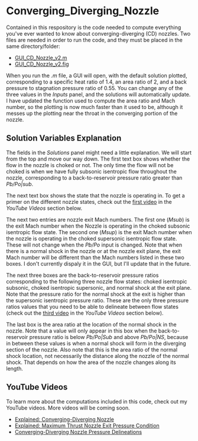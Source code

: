 # Converging_Diverging_Nozzle

Contained in this respository is the code needed to compute everything you've ever wanted to know about converging-diverging (CD) nozzles.  Two files are needed in order to run the code, and they must be placed in the same directory/folder:

* [GUI_CD_Nozzle_v2.m](GUI_CD_Nozzle_v2.m)
* [GUI_CD_Nozzle_v2.fig](GUI_CD_Nozzle_v2.fig)

When you run the *.m* file, a GUI will open, with the default solution plotted, corresponding to a specific heat ratio of 1.4, an area ratio of 2, and a back pressure to stagnation pressure ratio of 0.55.  You can change any of the three values in the *Inputs* panel, and the solutions will automatically update.  I have updated the function used to compute the area ratio and Mach number, so the plotting is now much faster than it used to be, although it messes up the plotting near the throat in the converging portion of the nozzle.

## Solution Variables Explanation

The fields in the *Solutions* panel might need a little explanation.  We will start from the top and move our way down.  The first text box shows whether the flow in the nozzle is choked or not.  The only time the flow will not be choked is when we have fully subsonic isentropic flow throughout the nozzle, corresponding to a back-to-reservoir pressure ratio greater than *Pb/Po|sub*.

The next text box shows the state that the nozzle is operating in.  To get a primer on the different nozzle states, check out the [first video](https://www.youtube.com/watch?v=p8e8A3sdVOg) in the *YouTube Videos* section below.

The next two entries are nozzle exit Mach numbers.  The first one (*Msub*) is the exit Mach number when the Nozzle is operating in the choked subsonic isentropic flow state.  The second one (*Msup*) is the exit Mach number when the nozzle is operating in the choked supersonic isentropic flow state.  These will not change when the *Pb/Po* input is changed.  Note that when there is a normal shock in the nozzle or at the nozzle exit plane, the exit Mach number will be different than the Mach numbers listed in these two boxes.  I don't currently dispaly it in the GUI, but I'll update that in the future.

The next three boxes are the back-to-reservoir pressure ratios corresponding to the following three nozzle flow states: choked isentropic subsonic, choked isentropic supersonic, and normal shock at the exit plane.  Note that the pressure ratio for the normal shock at the exit is higher than the supersonic isentropic pressure ratio.  These are the only three pressure ratios values that you need to be able to delineate between flow states (check out the [third video](https://www.youtube.com/watch?v=b5q022xNgp0) in the *YouTube Videos* section below).

The last box is the area ratio at the location of the normal shock in the nozzle.  Note that a value will only appear in this box when the back-to-reservoir pressure ratio is below *Pb/Po|Sub* and above *Pb/Po|NS*, because in between these values is when a normal shock will form in the diverging section of the nozzle.  Also note that this is the area ratio of the normal shock location, not necessarily the distance along the nozzle of the normal shock.  That depends on how the area of the nozzle changes along its length.

## YouTube Videos

To learn more about the computations included in this code, check out my YouTube videos.  More videos will be coming soon.

* [Explained: Converging-Diverging Nozzle](https://www.youtube.com/watch?v=p8e8A3sdVOg)
* [Explained: Maximum Thrust Nozzle Exit Pressure Condition](https://www.youtube.com/watch?v=F3ylH8onOlw)
* [Converging-Diverging Nozzle Pressure Delineations](https://www.youtube.com/watch?v=b5q022xNgp0)
